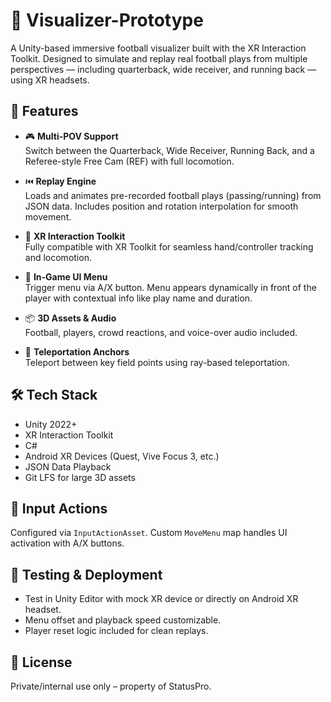 # 🏈 Visualizer-Prototype

A Unity-based immersive football visualizer built with the XR Interaction Toolkit. Designed to simulate and replay real football plays from multiple perspectives — including quarterback, wide receiver, and running back — using XR headsets.

## 🚀 Features

- 🎮 **Multi-POV Support**  
  Switch between the Quarterback, Wide Receiver, Running Back, and a Referee-style Free Cam (REF) with full locomotion.

- ⏮️ **Replay Engine**  
  Loads and animates pre-recorded football plays (passing/running) from JSON data. Includes position and rotation interpolation for smooth movement.

- 🧠 **XR Interaction Toolkit**  
  Fully compatible with XR Toolkit for seamless hand/controller tracking and locomotion.

- 🧭 **In-Game UI Menu**  
  Trigger menu via A/X button. Menu appears dynamically in front of the player with contextual info like play name and duration.

- 📦 **3D Assets & Audio**  
  Football, players, crowd reactions, and voice-over audio included.

- 🎯 **Teleportation Anchors**  
  Teleport between key field points using ray-based teleportation.

## 🛠️ Tech Stack

- Unity 2022+
- XR Interaction Toolkit
- C#
- Android XR Devices (Quest, Vive Focus 3, etc.)
- JSON Data Playback
- Git LFS for large 3D assets

## 🧩 Input Actions

Configured via `InputActionAsset`. Custom `MoveMenu` map handles UI activation with A/X buttons.

## 🧪 Testing & Deployment

- Test in Unity Editor with mock XR device or directly on Android XR headset.
- Menu offset and playback speed customizable.
- Player reset logic included for clean replays.

## 📝 License

Private/internal use only – property of StatusPro.

